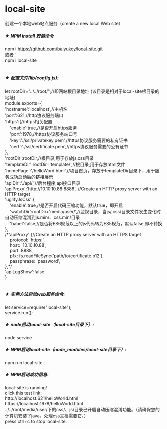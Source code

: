 # local-site<br>
创建一个本地web站点服务（create a new local Web site）
##### ★ NPM install 安装命令
npm i https://github.com/baiyukey/local-site.git<br>
或者：<br>
npm i local-site<br><br>
##### ★ 配置文件(lib/config.js):
let rootDir="../../root/";//即网站根目录地址 (该目录是相对于local-site根目录的地址)<br>
module.exports={<br>
  'hostname':'localhost',//主机名<br>
    'port':621,//http协议服务端口<br>
    'https':{//https相关配置<br>
    &nbsp;&nbsp;&nbsp;&nbsp;'enable':true,//是否开启https服务<br>
    &nbsp;&nbsp;&nbsp;&nbsp;'port':1978,//https协议服务端口号<br>
    &nbsp;&nbsp;&nbsp;&nbsp;'key':'./ssl/privatekey.pem',//https协议服务需要的私有证书<br>
    &nbsp;&nbsp;&nbsp;&nbsp;'cert':'./ssl/certificate.pem',//https协议服务需要的公有证书<br>
    },<br>
    'rootDir':rootDir,//根目录,用于存放js,css目录<br>
    'templateDir':rootDir+'template/',//根目录,用于存放html文件<br>
    'homePage':'/helloWord.html',//项目首页，存放于templateDir目录下，用于服务成功启动后的链接展示<br>
    'apiDir':'./api/',//后台程序,api接口目录<br>
    'apiProxy':'http:/\/10.10.10.88:8888'\, //Create an HTTP proxy server with an HTTP target<br>
    'uglifyJsCss':{<br>
    &nbsp;&nbsp;&nbsp;&nbsp;'enable':true,//是否开启代码压缩功能，默认true，即开启<br>
    &nbsp;&nbsp;&nbsp;&nbsp;'watchDir':rootDir+'media/user/',//监视目录，当js/,css/目录文件发生变化时自动压缩混淆到js.min/、css.min/目录<br>
    &nbsp;&nbsp;&nbsp;&nbsp;'babel':false,//是否将ES6规范以上的js代码转为ES5规范，默认false,即不转换<br>
    },<br>
    /\*'apiProxy':{//Create an HTTP proxy server with an HTTPS target<br>
     &nbsp;&nbsp;&nbsp;&nbsp;protocol: 'https:',<br>
     &nbsp;&nbsp;&nbsp;&nbsp;host: '10.10.10.88',<br>
     &nbsp;&nbsp;&nbsp;&nbsp;port: 8888,<br>
     &nbsp;&nbsp;&nbsp;&nbsp;pfx: fs.readFileSync('path/to/certificate.p12'),<br>
     &nbsp;&nbsp;&nbsp;&nbsp;passphrase: 'password',<br>
     },\*/<br>
    'apiLogShow':false<br>
  }<br><br>
##### ★ 实例方法启动web服务命令:
let service=require("local-site");<br>
service.run();<br>
##### ★ node启动local-site（local-site目录下）:
node service
##### ★ NPM启动local-site（node_modules/local-site目录下）:
npm run local-site
##### ★ NPM启动成功信息:
local-site is running!<br>
click this test link:<br>
http:/\/localhost:621/helloWorld.html<br>
https:/\/localhost:1978/helloWorld.html<br>
../../root/media/user/下的css/、js/目录已开启自动压缩混淆功能。（请确保您的计算机安装了java，处理css文档需要它。）<br>
press ctrl+c to stop local-site.<br>


